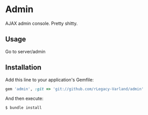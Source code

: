 # Admin
AJAX admin console. Pretty shitty. 

## Usage
Go to server/admin

## Installation
Add this line to your application's Gemfile:

```ruby
gem 'admin', :git => 'git://github.com/rLegacy-Varland/admin'
```
And then execute:
```bash
$ bundle install
```
